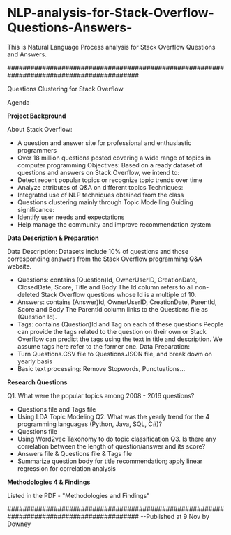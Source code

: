 # NLP-analysis-for-Stack-Overflow-Questions-Answers-
This is Natural Language Process analysis for Stack Overflow Questions and Answers.



##########################################################################################

Questions Clustering for Stack Overflow

 Agenda
 
 **Project Background**
 
 About Stack Overflow:
- A question and answer site for professional and enthusiastic programmers
- Over 18 million questions posted covering a wide range of topics in computer programming
Objectives:
Based on a ready dataset of questions and answers on Stack Overflow, we intend to:
- Detect recent popular topics or recognize topic trends over time
- Analyze attributes of Q&A on different topics
Techniques:
- Integrated use of NLP techniques obtained from the class
- Questions clustering mainly through Topic Modelling
Guiding significance:
- Identify user needs and expectations
- Help manage the community and improve recommendation system

**Data Description & Preparation**

Data Description:
Datasets include 10% of questions and those corresponding answers from the Stack Overflow programming Q&A website.
- Questions: contains (Question)Id, OwnerUserID, CreationDate, ClosedDate, Score, Title and Body The Id column refers to all non-deleted Stack Overflow questions whose Id is a multiple of 10.
- Answers: contains (Answer)Id, OwnerUserID, CreationDate, ParentId, Score and Body The ParentId column links to the Questions file as (Question Id).
- Tags: contains (Question)Id and Tag on each of these questions
People can provide the tags related to the question on their own or Stack Overflow can predict the tags using the text in title and description. We assume tags here refer to the former one.
Data Preparation:
- Turn Questions.CSV file to Questions.JSON file, and break down on yearly basis
- Basic text processing: Remove Stopwords, Punctuations...

**Research Questions**

Q1. What were the popular topics among 2008 - 2016 questions?
- Questions file and Tags file
- Using LDA Topic Modeling
Q2. What was the yearly trend for the 4 programming languages (Python, Java, SQL, C#)?
- Questions file
- Using Word2vec Taxonomy to do topic classification
Q3. Is there any correlation between the length of question/answer and its score?
- Answers file & Questions file & Tags file
- Summarize question body for title recommendation; apply linear regression for correlation analysis

**Methodologies 4 & Findings**

Listed in the PDF - "Methodologies and Findings"

##########################################################################################
--Published at 9 Nov by Downey

